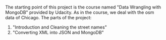 The starting point of this project is the course named "Data Wrangling with MongoDB" provided by Udacity. As in the course,  we deal with the osm data of Chicago. The parts of the project:
1. "Introduction and Cleaning the street names"
2. "Converting XML into JSON and MongoDB"
    
